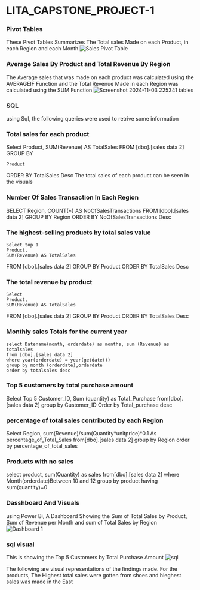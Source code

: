 # LITA_CAPSTONE_PROJECT-1
### Pivot Tables
These Pivot Tables Summarizes The Total sales Made on each Product, in each Region and each Month
![Sales Pivot Table](https://github.com/user-attachments/assets/0a6edf40-f438-4eba-8e39-6cd635311665)

### Average Sales By Product and Total Revenue By Region
The Average sales that was made on each product was calculated using the AVERAGEIF Function and the Total Revenue Made in each Region was calculated using the SUM Function
![Screenshot 2024-11-03 225341 tables](https://github.com/user-attachments/assets/c2fd797a-e593-4cf3-82de-4fbc314025c4)

### SQL
using Sql, the following queries were used to retrive some information

### Total sales for each product
Select 
	Product,
	SUM(Revenue) AS TotalSales
FROM 
	[dbo].[sales data 2]
GROUP BY 

	Product
ORDER BY 
	TotalSales Desc
 The total sales of each product can be seen in the visuals

 ### Number Of Sales Transaction In Each Region
SELECT
	Region,
	COUNT(*) AS NoOfSalesTransactions
FROM
	[dbo].[sales data 2]
GROUP BY 
	Region
ORDER BY 
	NoOfSalesTransactions Desc
 
 ### The highest-selling products by total sales value
	Select top 1 
	Product,
	SUM(Revenue) AS TotalSales
FROM 
	[dbo].[sales data 2]
GROUP BY 
	Product
ORDER BY 
	TotalSales Desc

### The total revenue by product
	Select 
	Product,
	SUM(Revenue) AS TotalSales
FROM 
	[dbo].[sales data 2]
GROUP BY 
	Product
ORDER BY 
	TotalSales Desc


 ### Monthly sales Totals for the current year
	select Datename(month, orderdate) as months, sum (Revenue) as totalsales
	from [dbo].[sales data 2]
	where year(orderdate) = year(getdate())
	group by month (orderdate),orderdate
	order by totalsales desc
 
### Top 5 customers by total purchase amount
Select Top 5 Customer_ID, Sum (quantity) as Total_Purchase
from[dbo].[sales data 2]
group by Customer_ID
Order by Total_purchase desc

### percentage of total sales contributed by each Region
Select Region, sum(Revenue)/sum(Quantity*unitprice)*0.1 As percentage_of_Total_Sales
from[dbo].[sales data 2]
group by Region
order by percentage_of_total_sales


### Products with no sales
select product, sum(Quantity) as sales from[dbo].[sales data 2]
where Month(orderdate)Between 10 and 12
group by product having sum(quantity)=0


### Dasshboard And Visuals
using Power Bi, A Dashboard Showing the Sum of Total Sales by Product, Sum of Revenue per Month and sum of Total Sales by Region
![Dashboard 1](https://github.com/user-attachments/assets/3711cf1e-7338-4db2-a66c-5d0048e89212)

### sql visual
This is showing the Top 5 Customers by Total Purchase Amount
![sql](https://github.com/user-attachments/assets/4938aace-80c9-4437-a7b1-675c98d2edbc)


The following are visual representations of the findings made. 
For the products, The HIghest total sales were gotten from shoes and hieghest sales was made in the East



